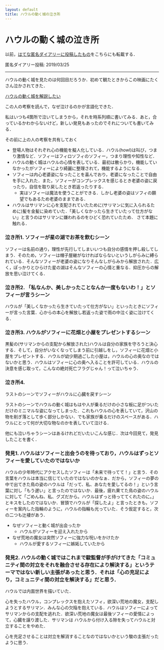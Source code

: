 ```yaml
---
layout: default
title: ハウルの動く城の泣き所
---
```




# ハウルの動く城の泣き所


以前，[はてな匿名ダイアリーに投稿したもの](https://anond.hatelabo.jp/20190325143102)をこちらにも転載する．

匿名ダイアリー投稿: 2019/03/25

---

ハウルの動く城を見たのは何回目だろうか．初めて観たときからこの映画にたくさん泣かされてきた．

[ハウルの動く城を解説したい](https://mao.5ch.net/test/read.cgi/comicnews/1533929590/)

この人の考察を読んで，なぜ泣けるのかが言語化できた．

私はいつも4箇所で泣いてしまうから，それを時系列順に書いてみる．あと，合っているかわからないけど，新しい発見もあったのでそれについても書いてみる．

その前に上の人の考察を共有しておく

- 登場人物はそれぞれ心の機能を擬人化している．ハウル(howl)は叫び，つまり激情など．ソフィーはフィロソフィのソフィー，つまり理性や知性など．
- ハウルの動く城はハウルの心情を表している．最初は散らかり，機能していなかったがソフィーにより綺麗に整理されて，機能するようになる．
- ソフィーは内心老婆姿になったことを喜んでおり，老婆になったことで自由を手に入れた．また，ソフィーがコンプレックスを感じるとき老婆の姿に戻ったり，自信を取り戻したとき若返ったりする．
    - 実はソフィーは魔法を使うことができる．しかし老婆の姿はソフィの願望でもあるため老婆のままである．
- ハウルはサリマンに心を支配されていたために(サリマンに気に入られるために)髪を金髪に染めていた．「美しくなかったら生きていたって仕方がない」と言うのはサリマンに嫌われるのをひどく恐れていたため．
さて本題に触れる．

### 泣き所1. ソフィーが星の湖でお茶を飲むシーン

ソフィーは名前の通り，理性が先行してしまいいつも自分の感情を押し殺してしまう．そのため，ソフィーは帽子屋継がなければならないというしがらみに縛られている．そんなソフィーが老婆の姿になりそんなしがらみから解放された．広く，ぽっかりとひらけた星の湖はそんなソフィーの心情と重なる．抑圧からの解放を思い泣けてくる．

### 泣き所2. 「私なんか、美しかったことなんか一度もないわ！」とソフィーが言うシーン

ハウルが「美しくなかったら生きていたって仕方がない」といったときにソフィーが言った言葉．心からの本心を解放し若返った姿で雨の中泣く姿に泣けてくる．

### 泣き所3. ハウルがソフィーに花畑と小屋をプレゼントするシーン

黒髪の(サリマンからの支配から解放された)ハウルは自分の家族を守ろうと決心する．そして，自分がいなくなってしまう前に引越しをし，ソフィーに花畑と小屋をプレゼントする．ハウルが幼少期過ごした小屋は，ハウルの心の奥なのではないかと思う．ハウルはソフィーに心の奥へ入ることを許可している．ハウルの決意を感じ取って，こんなの絶対死亡フラグじゃん！って泣いちゃう．

### 泣き所4. 
ラストのシーンでソフィーがハウルに心臓を戻すシーン

ラストのシーンでハウルの動く城はもはや人が乗るだけの小さな板に足がついただけのミニマルな姿になってしまった．これもハウルの心を表していて，沢山の物を削ぎ落として歩く部分しかない．でも家族が乗るだけのスペースがある．ハウルにとって何が大切な物なのかを表していて泣ける．

他にも泣いちゃうシーンはあるけれどだいたいこんな感じ．次は今回見て，発見したことを書く．

### 発見1. ハウルはソフィーと出会うのを待っており，ハウルはずっとソフィーを愛していたのではないか

ハウルの少年時代にアクセスしたソフィーは「未来で待ってて！」と言う．その言葉をハウルは本当に信じていたのではないのかなぁ．だから，ソフィーの夢の中で出てきた鳥の姿のハウルは「だって、私、あなたを愛してるの！」という言葉に対し「もう遅い」と言ったのではないか．最後，疲れ果てた鳥の姿のハウルに対して「ごめんね、私、グズだから。ハウルはずっと待っててくれたのに。」とキスをしたのではないか．冒頭でハウルが「探したよ」と言ったときも，ソフィーを案内した指輪のように，ハウルの指輪も光っていた．そう仮定すると，次の二つも辻褄があう．

- なぜソフィーと動く城が出会ったか
    - ハウルがソフィーを迎え入れたから
- なぜ荒地の魔女は突然ソフィーに強力な呪いをかけたか
    - ハウルが愛するソフィーに嫉妬していたから

### 発見2. ハウルの動く城ではこれまで駿監督が手がけてきた「コミュニティ間の対立をそれを融合させる存在により解決する」というテーマではない新しい主張があったと思う．それは「心の充足により，コミュニティ間の対立を解決する」だと思う．
ハウルでは内面世界を描いていた．

心を失ったハウル，コンプレックスを抱えたソフィ，欲深い荒地の魔女，支配しようとするサリマン．みんな心の欠陥を抱えている．ハウルはソフィーによってサリマンからの支配を逃れた．欲深い荒地の魔女は最後ソフィーの愛情によって，心臓を譲り渡した．サリマンは ハウルから付け入る隙を失ってハウルと対立することをやめた．

心を充足させることは対立を解消することなのではないかという駿の主張だったように思う．


